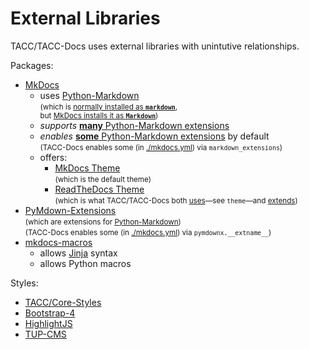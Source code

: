 # External Libraries

TACC/TACC-Docs uses external libraries with unintutive relationships.

Packages:

- [MkDocs]
  - uses [Python-Markdown]\
    <small>(which is [normally installed as **`markdown`**][python-markdown-install],\
    but [MkDocs installs it as **`Markdown`**][mkdocs-python-markdown-install])</small>
  - _supports_ [**many** Python-Markdown extensions][python-markdown-exts]
  - _enables_ [**some** Python-Markdown extensions][mkdocs-to-python-markdown] by default\
    <small>(TACC-Docs enables some (in [./mkdocs.yml][tacc-docs-mkdocs-config]) via `markdown_extensions`)</small>
  - offers:
    - [MkDocs Theme][mkdocs-mkdocs-theme]\
    <small>(which is the default theme)</small>
    - [ReadTheDocs Theme][mkdocs-rtd-theme]\
    <small>(which is what TACC/TACC-Docs both [uses][tacc-docs-mkdocs-config]—see `theme`—and [extends](./themes/readthedocs))</small>
- [PyMdown-Extensions]\
  <small>(which are extensions for [Python-Markdown])</small>\
  <small>(TACC-Docs enables some (in [./mkdocs.yml][tacc-docs-mkdocs-config]) via `pymdownx.__extname__`)</small>
- [mkdocs-macros]
  - allows [Jinja] syntax
  - allows Python macros

Styles:

- [TACC/Core-Styles]
- [Bootstrap-4]
- [HighlightJS]
- [TUP-CMS]

[MkDocs]: https://www.mkdocs.org/
[mkdocs-to-python-markdown]: https://www.mkdocs.org/user-guide/configuration/#formatting-options
[mkdocs-python-markdown-install]: https://github.com/mkdocs/mkdocs/blob/1.4.2/pyproject.toml#L188
[mkdocs-mkdocs-theme]: https://github.com/mkdocs/mkdocs/tree/1.4.2/mkdocs/themes/mkdocs
[mkdocs-rtd-theme]: https://github.com/mkdocs/mkdocs/tree/1.4.2/mkdocs/themes/readthedocs

[Python-Markdown]: https://github.com/Python-Markdown/markdown/
[python-markdown-install]: https://github.com/Python-Markdown/markdown/#documentation
[python-markdown-exts]: https://python-markdown.github.io/extensions/

[PyMdown-Extensions]: https://facelessuser.github.io/pymdown-extensions
[tacc-docs-mkdocs-config]: ./mkdocs.yml

[mkdocs-macros]: https://mkdocs-macros-plugin.readthedocs.io/

[Jinja]: http://jinja.pocoo.org/docs/2.10/templates/

[TACC/Core-Styles]: https://github.com/TACC/Core-Styles
[Bootstrap-4]: https://maxcdn.bootstrapcdn.com/bootstrap/4.0.0/css/bootstrap.css
[HighlightJS]: https://highlightjs.org/
[TUP-CMS]: https://github.com/TACC/tup-ui/tree/main/apps/tup-cms

[TACC website]: https://tacc.utexas.edu
